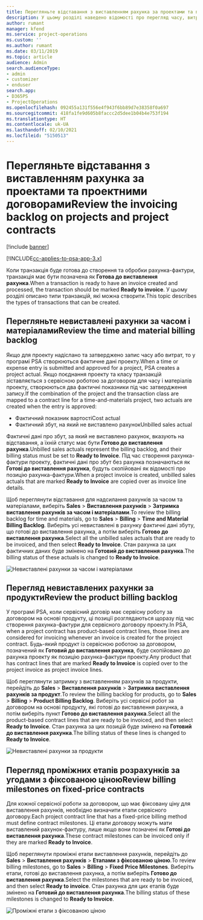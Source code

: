 ```yaml
---
title: Перегляньте відставання з виставленням рахунка за проектами та проектними договорами
description: У цьому розділі наведено відомості про перегляд часу, витрат і відставань у продуктах, а також способи їх позначення як готових до виставлення рахунка-фактури.
author: rumant
manager: kfend
ms.service: project-operations
ms.custom: ''
ms.author: rumant
ms.date: 03/11/2019
ms.topic: article
audience: Admin
search.audienceType:
- admin
- customizer
- enduser
search.app:
- D365PS
- ProjectOperations
ms.openlocfilehash: 092455a131f556e4f943f6bb89d7e38358f0a697
ms.sourcegitcommit: 418fa1fe9d605b8faccc2d5dee1b04b4e753f194
ms.translationtype: HT
ms.contentlocale: uk-UA
ms.lasthandoff: 02/10/2021
ms.locfileid: "5150513"
---
```

# <a name="review-the-invoicing-backlog-on-projects-and-project-contracts"></a><span data-ttu-id="8dd2b-103">Перегляньте відставання з виставленням рахунка за проектами та проектними договорами</span><span class="sxs-lookup"><span data-stu-id="8dd2b-103">Review the invoicing backlog on projects and project contracts</span></span>

[!include [banner](../includes/psa-now-project-operations.md)]

[!INCLUDE[cc-applies-to-psa-app-3.x](../includes/cc-applies-to-psa-app-3x.md)]

<span data-ttu-id="8dd2b-104">Коли транзакція буде готова до створення та обробки рахунка-фактури, транзакція має бути позначена як **Готова до виставлення рахунка**.</span><span class="sxs-lookup"><span data-stu-id="8dd2b-104">When a transaction is ready to have an invoice created and processed, the transaction should be marked **Ready to invoice**.</span></span> <span data-ttu-id="8dd2b-105">У цьому розділі описано типи транзакцій, які можна створити.</span><span class="sxs-lookup"><span data-stu-id="8dd2b-105">This topic describes the types of transactions that can be created.</span></span>

## <a name="review-the-time-and-material-billing-backlog"></a><span data-ttu-id="8dd2b-106">Перегляньте невиставлені рахунки за часом і матеріалами</span><span class="sxs-lookup"><span data-stu-id="8dd2b-106">Review the time and material billing backlog</span></span>

<span data-ttu-id="8dd2b-107">Якщо для проекту надіслано та затверджено запис часу або витрат, то у програмі PSA створюються фактичне дані проекту.</span><span class="sxs-lookup"><span data-stu-id="8dd2b-107">When a time or expense entry is submitted and approved for a project, PSA creates a project actual.</span></span> <span data-ttu-id="8dd2b-108">Якщо поєднання проекту та класу транзакцій зіставляється з сервісною роботою за договором для часу і матеріалів проекту, створюються два фактичні показники під час затвердження запису.</span><span class="sxs-lookup"><span data-stu-id="8dd2b-108">If the combination of the project and the transaction class are mapped to a contract line for a time-and-materials project, two actuals are created when the entry is approved:</span></span>

- <span data-ttu-id="8dd2b-109">Фактичний показник вартості</span><span class="sxs-lookup"><span data-stu-id="8dd2b-109">Cost actual</span></span> 
- <span data-ttu-id="8dd2b-110">Фактичний збут, на який не виставлено рахунок</span><span class="sxs-lookup"><span data-stu-id="8dd2b-110">Unbilled sales actual</span></span>

<span data-ttu-id="8dd2b-111">Фактичні дані про збут, за який не виставлено рахунок, вказують на відставання, а їхній статус має бути **Готово до виставлення рахунка**.</span><span class="sxs-lookup"><span data-stu-id="8dd2b-111">Unbilled sales actuals represent the billing backlog, and their billing status must be set to **Ready to Invoice**.</span></span> <span data-ttu-id="8dd2b-112">Під час створення рахунка-фактури проекту, фактичні дані про збут без рахунка позначаються як **Готові до виставлення рахунка**, будуть скопійовані як відомості про позицію рахунка-фактури.</span><span class="sxs-lookup"><span data-stu-id="8dd2b-112">When a project invoice is created, unbilled sales actuals that are marked **Ready to Invoice** are copied over as invoice line details.</span></span>

<span data-ttu-id="8dd2b-113">Щоб переглянути відставання для надсилання рахунків за часом та матеріалами, виберіть **Sales** \> **Виставлення рахунків** \> **Затримка виставлення рахунків за часом і матеріалами**.</span><span class="sxs-lookup"><span data-stu-id="8dd2b-113">To review the billing backlog for time and materials, go to **Sales** \> **Billing** \> **Time and Material Billing Backlog**.</span></span> <span data-ttu-id="8dd2b-114">Виберіть усі невиставлені в рахунку фактичні дані збуту, що готові до виставлення рахунка, а потім виберіть **Готово до виставлення рахунка**.</span><span class="sxs-lookup"><span data-stu-id="8dd2b-114">Select all the unbilled sales actuals that are ready to be invoiced, and then select **Ready to Invoice**.</span></span> <span data-ttu-id="8dd2b-115">Стан рахунка за цих фактичних даних буде змінено на **Готовий до виставлення рахунка**.</span><span class="sxs-lookup"><span data-stu-id="8dd2b-115">The billing status of these actuals is changed to **Ready to Invoice**.</span></span>

![Невиставлені рахунки за часом і матеріалами](media/TMBacklog.png)

## <a name="review-the-product-billing-backlog"></a><span data-ttu-id="8dd2b-117">Перегляд невиставлених рахунки за продукти</span><span class="sxs-lookup"><span data-stu-id="8dd2b-117">Review the product billing backlog</span></span>

<span data-ttu-id="8dd2b-118">У програмі PSA, коли сервісний договір має сервісну роботу за договором на основі продукту, ці позиції розглядаються щоразу під час створення рахунка-фактури для сервісного договору проекту.</span><span class="sxs-lookup"><span data-stu-id="8dd2b-118">In PSA, when a project contract has product-based contract lines, those lines are considered for invoicing whenever an invoice is created for the project contract.</span></span> <span data-ttu-id="8dd2b-119">Будь-який продукт із сервісною роботою за договором, позначений як **Готовий до виставлення рахунка**, буде скопійовано до рахунка проекту як позицію рахунка-фактури проекту.</span><span class="sxs-lookup"><span data-stu-id="8dd2b-119">Any product that has contract lines that are marked **Ready to Invoice** is copied over to the project invoice as project invoice lines.</span></span>

<span data-ttu-id="8dd2b-120">Щоб переглянути затримку з виставленням рахунків за продукти, перейдіть до **Sales** \> **Виставлення рахунків** \> **Затримка виставлення рахунків за продукт**.</span><span class="sxs-lookup"><span data-stu-id="8dd2b-120">To review the billing backlog for products, go to **Sales** \> **Billing** \> **Product Billing Backlog**.</span></span> <span data-ttu-id="8dd2b-121">Виберіть усі сервісні робот за договором на основі продукту, які готові до виставлення рахунка, а потім виберіть пункт **Готово до виставлення рахунка**.</span><span class="sxs-lookup"><span data-stu-id="8dd2b-121">Select all the product-based contract lines that are ready to be invoiced, and then select **Ready to Invoice**.</span></span> <span data-ttu-id="8dd2b-122">Стан рахунка за цих позицій буде змінено на **Готовий до виставлення рахунка**.</span><span class="sxs-lookup"><span data-stu-id="8dd2b-122">The billing status of these lines is changed to **Ready to Invoice**.</span></span>

![Невиставлені рахунки за продукти](media/ProductBacklog.png)

## <a name="review-billing-milestones-on-fixed-price-contracts"></a><span data-ttu-id="8dd2b-124">Перегляд проміжних етапів розрахунків за угодами з фіксованою ціною</span><span class="sxs-lookup"><span data-stu-id="8dd2b-124">Review billing milestones on fixed-price contracts</span></span>

<span data-ttu-id="8dd2b-125">Для кожної сервісної роботи за договором, що має фіксовану ціну для виставлення рахунків, необхідно визначити етапи сервісного договору.</span><span class="sxs-lookup"><span data-stu-id="8dd2b-125">Each project contract line that has a fixed-price billing method must define contract milestones.</span></span> <span data-ttu-id="8dd2b-126">Ці етапи договору можуть мати виставлений рахунок-фактуру, лише якщо вони позначені як **Готові до виставлення рахунка**.</span><span class="sxs-lookup"><span data-stu-id="8dd2b-126">These contract milestones can be invoiced only if they are marked **Ready to Invoice**.</span></span> 

<span data-ttu-id="8dd2b-127">Щоб переглянути проміжні етапи виставлення рахунків, перейдіть до **Sales** \> **Виставлення рахунків** \> **Етапами з фіксованою ціною**.</span><span class="sxs-lookup"><span data-stu-id="8dd2b-127">To review billing milestones, go to **Sales** \> **Billing** \> **Fixed Price Milestones**.</span></span> <span data-ttu-id="8dd2b-128">Виберіть етапи, готові до виставлення рахунка, а потім виберіть **Готово до виставлення рахунка**.</span><span class="sxs-lookup"><span data-stu-id="8dd2b-128">Select the milestones that are ready to be invoiced, and then select **Ready to invoice**.</span></span> <span data-ttu-id="8dd2b-129">Стан рахунка для цих етапів буде змінено на **Готовий до виставлення рахунка**.</span><span class="sxs-lookup"><span data-stu-id="8dd2b-129">The billing status of these milestones is changed to **Ready to Invoice**.</span></span>

![Проміжні етапи з фіксованою ціною](media/FPBacklog.png)

